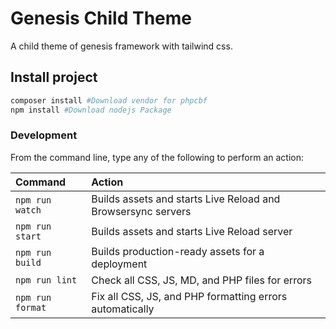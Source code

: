 # Genesis Child Theme

A child theme of genesis framework with tailwind css.

## Install project

```bash
composer install #Download vendor for phpcbf
npm install #Download nodejs Package
```


### Development

From the command line, type any of the following to perform an action:

Command | Action
:- | :-
`npm run watch` | Builds assets and starts Live Reload and Browsersync servers
`npm run start` | Builds assets and starts Live Reload server
`npm run build` | Builds production-ready assets for a deployment
`npm run lint` | Check all CSS, JS, MD, and PHP files for errors
`npm run format` | Fix all CSS, JS, and PHP formatting errors automatically
